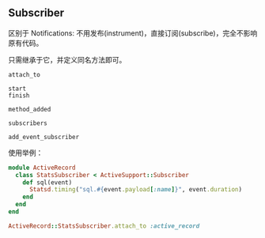 ## Subscriber

区别于 Notifications: 不用发布(instrument)，直接订阅(subscribe)，完全不影响原有代码。

只需继承于它，并定义同名方法即可。

```
attach_to

start
finish

method_added

subscribers
```

```
add_event_subscriber
```

使用举例：

```ruby
module ActiveRecord
  class StatsSubscriber < ActiveSupport::Subscriber
    def sql(event)
      Statsd.timing("sql.#{event.payload[:name]}", event.duration)
    end
  end
end

ActiveRecord::StatsSubscriber.attach_to :active_record
```
